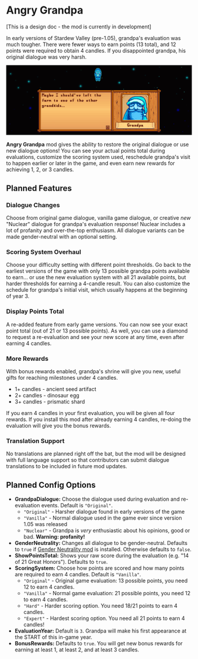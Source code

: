 # Angry Grandpa
[This is a design doc - the mod is currently in development]

In early versions of Stardew Valley (pre-1.05), grandpa's evaluation was much tougher. There were fewer ways to earn points (13 total), and 12 points were required to obtain 4 candles. If you disappointed grandpa, his original dialogue was very harsh.

![Original 1-candle dialogue](images/original_dialogue.png)

**Angry Grandpa** mod gives the ability to restore the original dialogue or use new dialogue options! You can see your actual points total during evaluations, customize the scoring system used, reschedule grandpa's visit to happen earlier or later in the game, and even earn new rewards for achieving 1, 2, or 3 candles.

## Planned Features

### Dialogue Changes
Choose from original game dialogue, vanilla game dialogue, or creative *new* "Nuclear" dialogue for grandpa's evaluation response! Nuclear includes a lot of profanity and over-the-top enthusiasm. All dialogue variants can be made gender-neutral with an optional setting.

### Scoring System Overhaul
Choose your difficulty setting with different point thresholds. Go back to the earliest versions of the game with only 13 possible grandpa points available to earn... or use the new evaluation system with all 21 available points, but harder thresholds for earning a 4-candle result. You can also customize the schedule for grandpa's initial visit, which usually happens at the beginning of year 3.

### Display Points Total
A re-added feature from early game versions. You can now see your exact point total (out of 21 or 13 possible points). As well, you can use a diamond to request a re-evaluation and see your new score at any time, even after earning 4 candles.

### More Rewards
With bonus rewards enabled, grandpa's shrine will give you new, useful gifts for reaching milestones under 4 candles.
- 1+ candles - ancient seed artifact
- 2+ candles - dinosaur egg
- 3+ candles - prismatic shard 

If you earn 4 candles in your first evaluation, you will be given all four rewards. If you install this mod after already earning 4 candles, re-doing the evaluation will give you the bonus rewards.

### Translation Support
No translations are planned right off the bat, but the mod will be designed with full language support so that contributors can submit dialogue translations to be included in future mod updates.

## Planned Config Options
- **GrandpaDialogue:** Choose the dialogue used during evaluation and re-evaluation events. Default is `"Original"`.
    - `"Original"` - Harsher dialogue found in early versions of the game
    - `"Vanilla"` - Normal dialogue used in the game ever since version 1.05 was released
    - `"Nuclear"` - Grandpa is *very* enthusiastic about his opinions, good or bad. **Warning: profanity!**
- **GenderNeutrality:** Changes all dialogue to be gender-neutral. Defaults to `true` if [Gender Neutrality mod](https://www.nexusmods.com/stardewvalley/mods/722) is installed. Otherwise defaults to `false`.
- **ShowPointsTotal:** Shows your raw score during the evaluation (e.g. "14 of 21 Great Honors"). Defaults to `true`.
- **ScoringSystem:** Choose how points are scored and how many points are required to earn 4 candles. Default is `"Vanilla"`.
    - `"Original"` - Original game evaluation: 13 possible points, you need 12 to earn 4 candles.
    - `"Vanilla"` - Normal game evaluation: 21 possible points, you need 12 to earn 4 candles.
    - `"Hard"` - Harder scoring option. You need 18/21 points to earn 4 candles.
    - `"Expert"` - Hardest scoring option. You need all 21 points to earn 4 candles!
- **EvaluationYear:** Default is `3`. Grandpa will make his first appearance at the START of this in-game year.
- **BonusRewards:** Defaults to `true`. You will get new bonus rewards for earning at least 1, at least 2, and at least 3 candles.